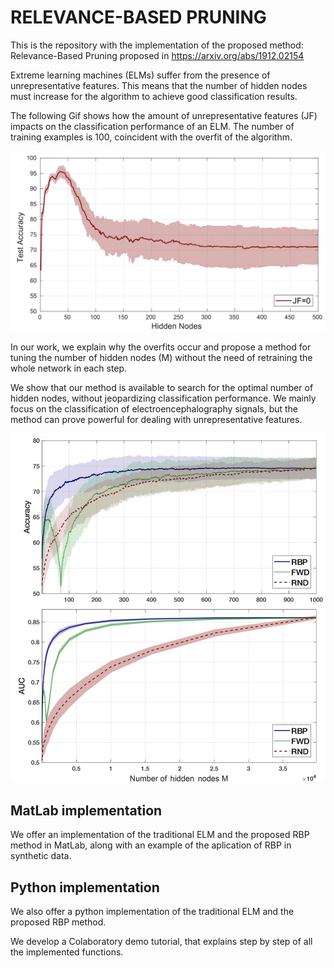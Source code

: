 #  RELEVANCE-BASED PRUNING
This is the repository with the implementation of the proposed method: Relevance-Based Pruning proposed in https://arxiv.org/abs/1912.02154

Extreme learning machines (ELMs) suffer from the presence of unrepresentative features. This means that the number of hidden nodes must increase for the algorithm to achieve good classification results.

The following Gif shows how the amount of unrepresentative features (JF) impacts on the classification performance of an ELM. The number of training examples is 100, coincident with the overfit of the algorithm.

<img src="images/JF_gif.gif" width="800">

In our work, we explain why the overfits occur and propose a method for tuning the number of hidden nodes (M) without the need of retraining the whole network in each step.

We show that our method is available to search for the optimal number of hidden nodes, without jeopardizing classification performance. We mainly focus on the classification of electroencephalography signals, but the method can prove powerful for dealing with unrepresentative features.

<img src="images/Fig5.pdf" width="800">

## MatLab implementation
We offer an implementation of the traditional ELM and the proposed RBP method in MatLab, along with an example of the aplication of RBP in synthetic data.


## Python implementation
We also offer a python implementation of the traditional ELM and the proposed RBP method.

We develop a Colaboratory demo tutorial, that explains step by step of all the implemented functions.
